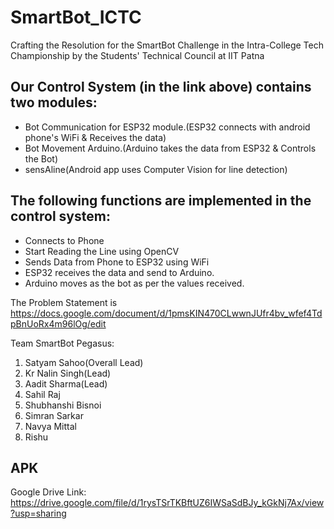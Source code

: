 # SmartBot_ICTC
Crafting the Resolution for the SmartBot Challenge in the Intra-College Tech Championship by the Students' Technical Council at IIT Patna

## Our Control System (in the link above) contains two modules:

- Bot Communication for ESP32 module.(ESP32 connects with android phone's WiFi & Receives the data)
- Bot Movement Arduino.(Arduino takes the data from ESP32 & Controls the Bot)
- sensAline(Android app uses Computer Vision for line detection)

## The following functions are implemented in the control system:

- Connects to Phone
- Start Reading the Line using OpenCV
- Sends Data from Phone to ESP32 using WiFi
- ESP32 receives the data and send to Arduino.
- Arduino moves as the bot as per the values received.



The Problem Statement is https://docs.google.com/document/d/1pmsKIN470CLwwnJUfr4bv_wfef4TdpBnUoRx4m96lOg/edit

Team SmartBot Pegasus:
1. Satyam Sahoo(Overall Lead)
2. Kr Nalin Singh(Lead)
3. Aadit Sharma(Lead)
4. Sahil Raj
5. Shubhanshi Bisnoi
6. Simran Sarkar
7. Navya Mittal
8. Rishu 

## APK
Google Drive Link: https://drive.google.com/file/d/1rysTSrTKBftUZ6IWSaSdBJy_kGkNj7Ax/view?usp=sharing
